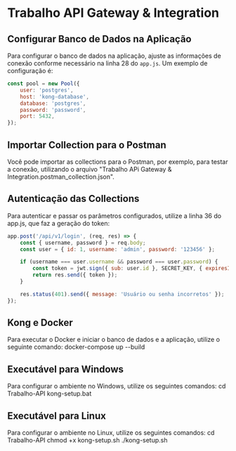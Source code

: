 # Trabalho API Gateway & Integration

## Configurar Banco de Dados na Aplicação
Para configurar o banco de dados na aplicação, ajuste as informações de conexão conforme necessário na linha 28 do `app.js`. Um exemplo de configuração é:
```js
const pool = new Pool({
    user: 'postgres',
    host: 'kong-database',
    database: 'postgres',
    password: 'password',
    port: 5432,
});
```

## Importar Collection para o Postman
Você pode importar as collections para o Postman, por exemplo, para testar a conexão, utilizando o arquivo "Trabalho APi Gateway & Integration.postman_collection.json".
 
 ## Autenticação das Collections
Para autenticar e passar os parâmetros configurados, utilize a linha 36 do app.js, que faz a geração do token:
```js
app.post('/api/v1/login', (req, res) => {
    const { username, password } = req.body;
    const user = { id: 1, username: 'admin', password: '123456' };

    if (username === user.username && password === user.password) {
        const token = jwt.sign({ sub: user.id }, SECRET_KEY, { expiresIn: '1h' });
        return res.send({ token });
    }

    res.status(401).send({ message: 'Usuário ou senha incorretos' });
});
```

## Kong e Docker
Para executar o Docker e iniciar o banco de dados e a aplicação, utilize o seguinte comando:
docker-compose up --build

## Executável para Windows
Para configurar o ambiente no Windows, utilize os seguintes comandos:
cd Trabalho-API
kong-setup.bat 

## Executável para Linux
Para configurar o ambiente no Linux, utilize os seguintes comandos:
cd Trabalho-API
chmod +x kong-setup.sh
./kong-setup.sh
